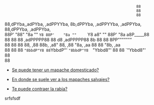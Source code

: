                                                                    
                                                                88                      
                                                                88                      
                                                                88                      
88,dPYba,,adPYba,  ,adPPYYba, 8b,dPPYba,  ,adPPYYba,  ,adPPYba, 88,dPPYba,   ,adPPYba,  
88P'   "88"    "8a ""     `Y8 88P'    "8a ""     `Y8 a8"     "" 88P'    "8a a8P_____88  
88      88      88 ,adPPPPP88 88       d8 ,adPPPPP88 8b         88       88 8PP"""""""  
88      88      88 88,    ,88 88b,   ,a8" 88,    ,88 "8a,   ,aa 88       88 "8b,   ,aa  
88      88      88 `"8bbdP"Y8 88`YbbdP"'  `"8bbdP"Y8  `"Ybbd8"' 88       88  `"Ybbd8"'  
                              88                                                        
                              88                                                        


* [Se puede tener un mapache domesticado?](rde/README.md)

* [En donde se suele ver a los mapaches salvajes?](src/README.md)

* [Te puede contraer la rabia?](lnd/README.md)

srfsfsdf

